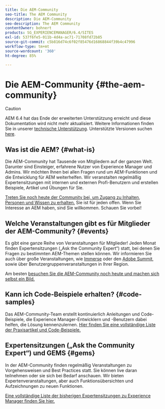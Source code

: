 ```yaml
---
title: Die AEM-Community
seo-title: The AEM Community
description: Die AEM-Community
seo-description: The AEM Community
contentOwner: bohnert
products: SG_EXPERIENCEMANAGER/6.4/SITES
exl-id: 537f6fe5-011b-4d4a-ac71-71708fd72b85
source-git-commit: c5b816d74c6f02f85476d16868844f39b4c47996
workflow-type: tm+mt
source-wordcount: '360'
ht-degree: 85%

---
```


# Die AEM-Community {#the-aem-community}

>[!CAUTION]
>
>AEM 6.4 hat das Ende der erweiterten Unterstützung erreicht und diese Dokumentation wird nicht mehr aktualisiert. Weitere Informationen finden Sie in unserer [technische Unterstützung](https://helpx.adobe.com/de/support/programs/eol-matrix.html). Unterstützte Versionen suchen [here](https://experienceleague.adobe.com/docs/?lang=de).

## Was ist die AEM? {#what-is}

Die AEM-Community hat Tausende von Mitgliedern auf der ganzen Welt. Darunter sind Einsteiger, erfahrene Nutzer von Experience Manager und Admins.  Wir möchten Ihnen bei allen Fragen rund um AEM-Funktionen und die Entwicklung für AEM weiterhelfen. Wir veranstalten regelmäßig Expertensitzungen mit internen und externen Profi-Benutzern und erstellen Beispiele, Artikel und Übungen für Sie.

[Treten Sie noch heute der Community bei, um Zugang zu Inhalten, Personen und Wissen zu erhalten.](https://experienceleaguecommunities.adobe.com/t5/adobe-experience-manager/ct-p/adobe-experience-manager-community?profile.language=de) Sie ist für jeden offen. Wenn Sie Interesse an AEM haben, sind Sie willkommen. Schauen Sie vorbei!

## Welche Veranstaltungen gibt es für Mitglieder der AEM-Community? {#events}

Es gibt eine ganze Reihe von Veranstaltungen für Mitglieder! Jeden Monat finden Expertensitzungen („Ask the Community Expert“) statt, bei denen Sie Fragen zu bestimmten AEM-Themen stellen können. Wir informieren Sie auch über große Veranstaltungen, wie [Immerse](http://help-forums.adobe.com/content/adobeforums/en/experience-manager-forum/adobe-experience-manager.topic.html/forum__fb7p-the_immerseagendai.html) oder den [Adobe Summit](http://summit.adobe.com/na/?promoid=6JMR7JQY&amp;mv=other), sowie über Benutzergruppenveranstaltungen in Ihrer Region.

Am besten [besuchen Sie die AEM-Community noch heute und machen sich selbst ein Bild.](http://help-forums.adobe.com/content/adobeforums/en/experience-manager-forum/adobe-experience-manager.html)

## Kann ich Code-Beispiele erhalten? {#code-samples}

Das AEM-Community-Team erstellt kontinuierlich Anleitungen und Code-Beispiele, die Experience Manager-Entwicklern und -Benutzern dabei helfen, die Lösung kennenzulernen. [Hier finden Sie eine vollständige Liste der Praxisartikel und Code-Beispiele.](https://helpx.adobe.com/de/experience-manager/topics/how-to.html)

## Expertensitzungen („Ask the Community Expert“) und GEMS {#gems}

In der AEM-Community finden regelmäßig Veranstaltungen zu Vorgehensweisen und Best Practices statt. Sie können live daran teilnehmen oder sie sich bei Bedarf anschauen. Wir bieten Expertenveranstaltungen, aber auch Funktionsübersichten und Aufzeichnungen zu neuen Funktionen.

[Eine vollständige Liste der bisherigen Expertensitzungen zu Experience Manager finden Sie hier.](https://helpx.adobe.com/experience-manager/kt/eseminars/ask-the-expert/atace-index.html)
